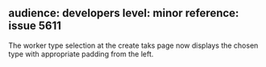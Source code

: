 audience: developers
level: minor
reference: issue 5611
---
The worker type selection at the create taks page now displays the chosen type with appropriate padding from the left.
